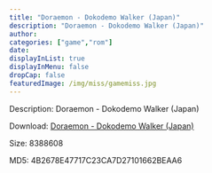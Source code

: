 ```yaml
---
title: "Doraemon - Dokodemo Walker (Japan)"
description: "Doraemon - Dokodemo Walker (Japan)"
author: 
categories: ["game","rom"]
date: 
displayInList: true
displayInMenu: false
dropCap: false
featuredImage: /img/miss/gamemiss.jpg
---
```


Description: Doraemon - Dokodemo Walker (Japan)

Download: <a style="text-decoration:underline;" href="https://mega.nz/#!WPBWRS4b!oZUzlCeDwR45Wk2SX8yT7OS0SG-JMHA1rMr2pTPq27E" target = "_blank" rel = "nofollow" > Doraemon - Dokodemo Walker (Japan)</a>

Size: 8388608

MD5: 4B2678E47717C23CA7D27101662BEAA6

